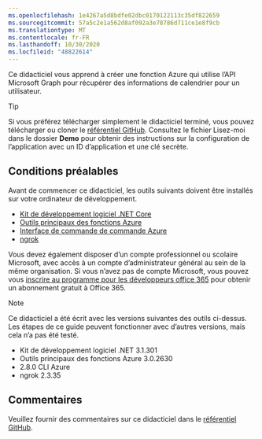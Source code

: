 ```yaml
---
ms.openlocfilehash: 1e4267a5d8bdfe02dbc0170122113c35df822659
ms.sourcegitcommit: 57a5c2e1a562d8af092a3e78786d711ce1e8f9cb
ms.translationtype: MT
ms.contentlocale: fr-FR
ms.lasthandoff: 10/30/2020
ms.locfileid: "48822614"
---
```

<!-- markdownlint-disable MD002 MD041 -->

Ce didacticiel vous apprend à créer une fonction Azure qui utilise l’API Microsoft Graph pour récupérer des informations de calendrier pour un utilisateur.

> [!TIP]
> Si vous préférez télécharger simplement le didacticiel terminé, vous pouvez télécharger ou cloner le [référentiel GitHub](https://github.com/microsoftgraph/msgraph-training-azurefunction-csharp). Consultez le fichier Lisez-moi dans le dossier **Demo** pour obtenir des instructions sur la configuration de l’application avec un ID d’application et une clé secrète.

## <a name="prerequisites"></a>Conditions préalables

Avant de commencer ce didacticiel, les outils suivants doivent être installés sur votre ordinateur de développement.

- [Kit de développement logiciel .NET Core](https://dotnet.microsoft.com/download)
- [Outils principaux des fonctions Azure](https://docs.microsoft.com/azure/azure-functions/functions-run-local)
- [Interface de commande de commande Azure](https://docs.microsoft.com/cli/azure/install-azure-cli)
- [ngrok](https://ngrok.com/)

Vous devez également disposer d’un compte professionnel ou scolaire Microsoft, avec accès à un compte d’administrateur général au sein de la même organisation. Si vous n’avez pas de compte Microsoft, vous pouvez vous [inscrire au programme pour les développeurs office 365](https://developer.microsoft.com/office/dev-program) pour obtenir un abonnement gratuit à Office 365.

> [!NOTE]
> Ce didacticiel a été écrit avec les versions suivantes des outils ci-dessus. Les étapes de ce guide peuvent fonctionner avec d’autres versions, mais cela n’a pas été testé.
>
> - Kit de développement logiciel .NET 3.1.301
> - Outils principaux des fonctions Azure 3.0.2630
> - 2.8.0 CLI Azure
> - ngrok 2.3.35

## <a name="feedback"></a>Commentaires

Veuillez fournir des commentaires sur ce didacticiel dans le [référentiel GitHub](https://github.com/microsoftgraph/msgraph-training-azurefunction-csharp).
